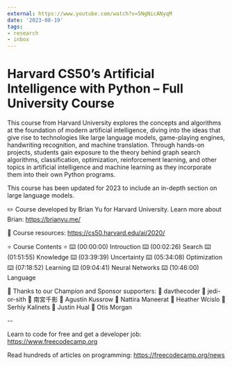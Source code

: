 ```yaml
---
external: https://www.youtube.com/watch?v=5NgNicANyqM
date: '2023-08-19'
tags:
- research
- inbox
---
```


# Harvard CS50’s Artificial Intelligence with Python – Full University Course

This course from Harvard University explores the concepts and algorithms at the foundation of modern artificial intelligence, diving into the ideas that give rise to technologies like large language models, game-playing engines, handwriting recognition, and machine translation. Through hands-on projects, students gain exposure to the theory behind graph search algorithms, classification, optimization, reinforcement learning, and other topics in artificial intelligence and machine learning as they incorporate them into their own Python programs.

This course has been updated for 2023 to include an in-depth section on large language models.

✏️ Course developed by Brian Yu for Harvard University. Learn more about Brian: https://brianyu.me/

🔗 Course resources: https://cs50.harvard.edu/ai/2020/

⭐️ Course Contents ⭐️
⌨️ (00:00:00) Introuction
⌨️ (00:02:26) Search
⌨️ (01:51:55) Knowledge
⌨️ (03:39:39) Uncertainty
⌨️ (05:34:08) Optimization
⌨️ (07:18:52) Learning
⌨️ (09:04:41) Neural Networks
⌨️ (10:46:00) Language

🎉 Thanks to our Champion and Sponsor supporters:
👾 davthecoder
👾 jedi-or-sith
👾 南宮千影
👾 Agustín Kussrow
👾 Nattira Maneerat
👾 Heather Wcislo
👾 Serhiy Kalinets
👾 Justin Hual
👾 Otis Morgan

--

Learn to code for free and get a developer job: https://www.freecodecamp.org

Read hundreds of articles on programming: https://freecodecamp.org/news
